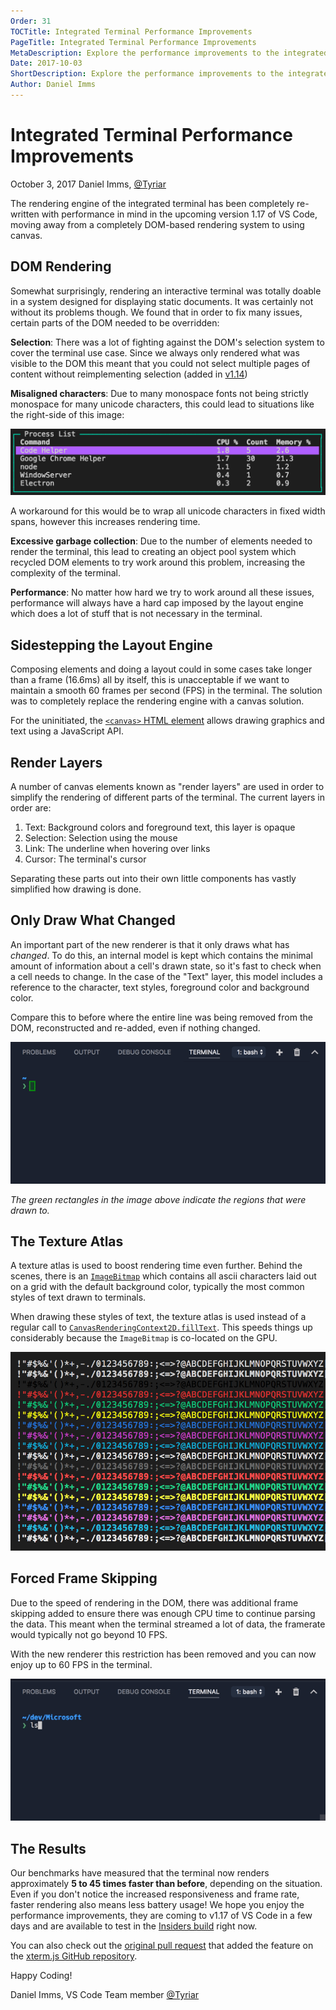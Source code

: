 ```yaml
---
Order: 31
TOCTitle: Integrated Terminal Performance Improvements
PageTitle: Integrated Terminal Performance Improvements
MetaDescription: Explore the performance improvements to the integrated terminal renderer in Visual Studio Code
Date: 2017-10-03
ShortDescription: Explore the performance improvements to the integrated terminal renderer in Visual Studio Code
Author: Daniel Imms
---
```


# Integrated Terminal Performance Improvements

October 3, 2017 Daniel Imms, [@Tyriar](https://twitter.com/Tyriar)

The rendering engine of the integrated terminal has been completely re-written with performance in mind in the upcoming version 1.17 of VS Code, moving away from a completely DOM-based rendering system to using canvas.



## DOM Rendering

Somewhat surprisingly, rendering an interactive terminal was totally doable in a system designed for displaying static documents. It was certainly not without its problems though. We found that in order to fix many issues, certain parts of the DOM needed to be overridden:

**Selection**: There was a lot of fighting against the DOM's selection system to cover the terminal use case. Since we always only rendered what was visible to the DOM this meant that you could not select multiple pages of content without reimplementing selection (added in [v1.14](https://code.visualstudio.com/updates/v1_14#_selection-reimplemented))

**Misaligned characters**: Due to many monospace fonts not being strictly monospace for many unicode characters, this could lead to situations like the right-side of this image:

![](../../../images/2017_09_28/misaligned.png)

A workaround for this would be to wrap all unicode characters in fixed width spans, however this increases rendering time.

**Excessive garbage collection**: Due to the number of elements needed to render the terminal, this lead to creating an object pool system which recycled DOM elements to try work around this problem, increasing the complexity of the terminal.

**Performance**: No matter how hard we try to work around all these issues, performance will always have a hard cap imposed by the layout engine which does a lot of stuff that is not necessary in the terminal.



## Sidestepping the Layout Engine

Composing elements and doing a layout could in some cases take longer than a frame (16.6ms) all by itself, this is unacceptable if we want to maintain a smooth 60 frames per second (FPS) in the terminal. The solution was to completely replace the rendering engine with a canvas solution.

For the uninitiated, the [`<canvas>` HTML element](https://developer.mozilla.org/en-US/docs/Web/HTML/Element/canvas) allows drawing graphics and text using a JavaScript API.



## Render Layers

A number of canvas elements known as "render layers" are used in order to simplify the rendering of different parts of the terminal. The current layers in order are:

1. Text: Background colors and foreground text, this layer is opaque
2. Selection: Selection using the mouse
3. Link: The underline when hovering over links
4. Cursor: The terminal's cursor

Separating these parts out into their own little components has vastly simplified how drawing is done.



## Only Draw What Changed

An important part of the new renderer is that it only draws what has *changed*. To do this, an internal model is kept which contains the minimal amount of information about a cell's drawn state, so it's fast to check when a cell needs to change. In the case of the "Text" layer, this model includes a reference to the character, text styles, foreground color and background color.

Compare this to before where the entire line was being removed from the DOM, reconstructed and re-added, even if nothing changed.

![](../../../images/2017_09_28/paint-flashing.gif)

*The green rectangles in the image above indicate the regions that were drawn to.*



## The Texture Atlas

A texture atlas is used to boost rendering time even further. Behind the scenes, there is an [`ImageBitmap`](https://developer.mozilla.org/en-US/docs/Web/API/ImageBitmap) which contains all ascii characters laid out on a grid with the default background color, typically the most common styles of text drawn to terminals.

When drawing these styles of text, the texture atlas is used instead of a regular call to [`CanvasRenderingContext2D.fillText`](https://developer.mozilla.org/en-US/docs/Web/API/CanvasRenderingContext2D/fillText). This speeds things up considerably because the `ImageBitmap` is co-located on the GPU.

![](../../../images/2017_09_28/texture-atlas.png)



## Forced Frame Skipping

Due to the speed of rendering in the DOM, there was additional frame skipping added to ensure there was enough CPU time to continue parsing the data. This meant when the terminal streamed a lot of data, the framerate would typically not go beyond 10 FPS.

With the new renderer this restriction has been removed and you can now enjoy up to 60 FPS in the terminal.

![](../../../images/2017_09_28/60fps.gif)



## The Results

Our benchmarks have measured that the terminal now renders approximately **5 to 45 times faster than before**, depending on the situation. Even if you don't notice the increased responsiveness and frame rate, faster rendering also means less battery usage! We hope you enjoy the performance improvements, they are coming to v1.17 of VS Code in a few days and are available to test in the [Insiders build](https://code.visualstudio.com/insiders) right now.

You can also check out the [original pull request](https://github.com/sourcelair/xterm.js/pull/938) that added the feature on the [xterm.js GitHub repository](https://github.com/sourcelair/xterm.js/pull/938).

Happy Coding!

Daniel Imms, VS Code Team member [@Tyriar](https://twitter.com/Tyriar)
